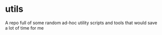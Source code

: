 # utils
A repo full of some random ad-hoc utility scripts and tools that would save a lot of time for me

